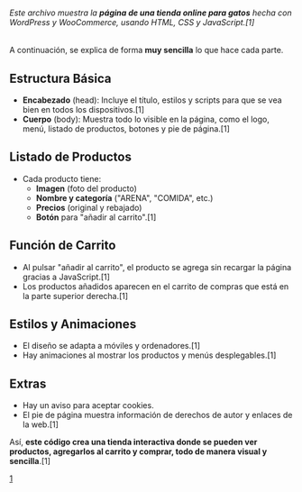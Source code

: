 ######    Este archivo muestra la **página de una tienda online para gatos** hecha con WordPress y WooCommerce, usando HTML, CSS y JavaScript.[1]
A continuación, se explica de forma **muy sencilla** lo que hace cada parte.

## Estructura Básica

- **Encabezado** (head): Incluye el título, estilos y scripts para que se vea bien en todos los dispositivos.[1]
- **Cuerpo** (body): Muestra todo lo visible en la página, como el logo, menú, listado de productos, botones y pie de página.[1]

## Listado de Productos

- Cada producto tiene:
    - **Imagen** (foto del producto)
    - **Nombre y categoría** ("ARENA", "COMIDA", etc.)
    - **Precios** (original y rebajado)
    - **Botón** para "añadir al carrito".[1]

## Función de Carrito

- Al pulsar "añadir al carrito", el producto se agrega sin recargar la página gracias a JavaScript.[1]
- Los productos añadidos aparecen en el carrito de compras que está en la parte superior derecha.[1]

## Estilos y Animaciones

- El diseño se adapta a móviles y ordenadores.[1]
- Hay animaciones al mostrar los productos y menús desplegables.[1]

## Extras

- Hay un aviso para aceptar cookies.
- El pie de página muestra información de derechos de autor y enlaces de la web.[1]

Así, **este código crea una tienda interactiva donde se pueden ver productos, agregarlos al carrito y comprar, todo de manera visual y sencilla**.[1]

[1](https://ppl-ai-file-upload.s3.amazonaws.com/web/direct-files/attachments/87635089/e8ae1366-295d-423e-91f9-58472d22b4a9/paste.txt)
